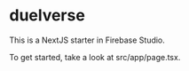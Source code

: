 # duelverse 

This is a NextJS starter in Firebase Studio.

To get started, take a look at src/app/page.tsx.
